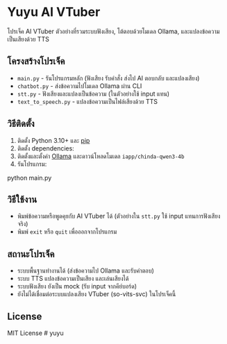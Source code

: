 # Yuyu AI VTuber

โปรเจ็ค AI VTuber ตัวอย่างที่รวมระบบฟังเสียง, โต้ตอบด้วยโมเดล Ollama, และแปลงข้อความเป็นเสียงด้วย TTS

## โครงสร้างโปรเจ็ค

- `main.py` - รันโปรแกรมหลัก (ฟังเสียง รับคำสั่ง ส่งไป AI ตอบกลับ และแปลงเสียง)
- `chatbot.py` - ส่งข้อความไปโมเดล Ollama ผ่าน CLI
- `stt.py` - ฟังเสียงและแปลงเป็นข้อความ (ในตัวอย่างใช้ input แทน)
- `text_to_speech.py` - แปลงข้อความเป็นไฟล์เสียงด้วย TTS

## วิธีติดตั้ง

1. ติดตั้ง Python 3.10+ และ [pip](https://pip.pypa.io/en/stable/installation/)
2. ติดตั้ง dependencies:
3. ติดตั้งและตั้งค่า [Ollama](https://ollama.com/) และดาวน์โหลดโมเดล `iapp/chinda-qwen3-4b`
4. รันโปรแกรม:

python main.py

## วิธีใช้งาน

- พิมพ์ข้อความหรือพูดคุยกับ AI VTuber ได้ (ตัวอย่างใน `stt.py` ใช้ input แทนการฟังเสียงจริง)
- พิมพ์ `exit` หรือ `quit` เพื่อออกจากโปรแกรม

## สถานะโปรเจ็ค

- ระบบพื้นฐานทำงานได้ (ส่งข้อความไป Ollama และรับคำตอบ)
- ระบบ TTS แปลงข้อความเป็นเสียง และเล่นเสียงได้
- ระบบฟังเสียง ยังเป็น mock (รับ input จากคีย์บอร์ด)
- ยังไม่ได้เชื่อมต่อระบบแปลงเสียง VTuber (so-vits-svc) ในโปรเจ็คนี้

## License

MIT License
#   y u y u  
 